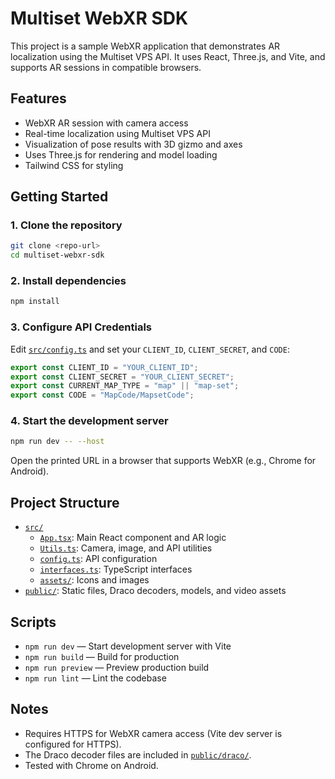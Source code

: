 # Multiset WebXR SDK

This project is a sample WebXR application that demonstrates AR localization using the Multiset VPS API. It uses React, Three.js, and Vite, and supports AR sessions in compatible browsers.

## Features

- WebXR AR session with camera access
- Real-time localization using Multiset VPS API
- Visualization of pose results with 3D gizmo and axes
- Uses Three.js for rendering and model loading
- Tailwind CSS for styling

## Getting Started

### 1. Clone the repository

```sh
git clone <repo-url>
cd multiset-webxr-sdk
```

### 2. Install dependencies

```sh
npm install
```

### 3. Configure API Credentials

Edit [`src/config.ts`](src/config.ts) and set your `CLIENT_ID`, `CLIENT_SECRET`, and `CODE`:

```ts
export const CLIENT_ID = "YOUR_CLIENT_ID";
export const CLIENT_SECRET = "YOUR_CLIENT_SECRET";
export const CURRENT_MAP_TYPE = "map" || "map-set";
export const CODE = "MapCode/MapsetCode";
```

### 4. Start the development server

```sh
npm run dev -- --host
```

Open the printed URL in a browser that supports WebXR (e.g., Chrome for Android).

## Project Structure

- [`src/`](src/)
  - [`App.tsx`](src/App.tsx): Main React component and AR logic
  - [`Utils.ts`](src/Utils.ts): Camera, image, and API utilities
  - [`config.ts`](src/config.ts): API configuration
  - [`interfaces.ts`](src/interfaces.ts): TypeScript interfaces
  - [`assets/`](src/assets/): Icons and images
- [`public/`](public/): Static files, Draco decoders, models, and video assets

## Scripts

- `npm run dev` — Start development server with Vite
- `npm run build` — Build for production
- `npm run preview` — Preview production build
- `npm run lint` — Lint the codebase

## Notes

- Requires HTTPS for WebXR camera access (Vite dev server is configured for HTTPS).
- The Draco decoder files are included in [`public/draco/`](public/draco/).
- Tested with Chrome on Android.

